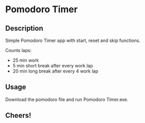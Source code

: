 # Pomodoro Timer

## Description
Simple Pomodoro Timer app with start, reset and skip functions.

Counts laps:
- 25 min work
- 5 min short break after every work lap
- 20 min long break after every 4 work lap

## Usage
Download the pomodoro file and run Pomodoro Timer.exe.

## Cheers!
